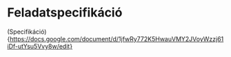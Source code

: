 # Feladatspecifikáció
(Specifikáció) {https://docs.google.com/document/d/1jfwRy772K5HwauVMY2JVoyWzzj61iDf-utYsu5Vvy8w/edit}
